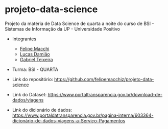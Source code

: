 # projeto-data-science
Projeto da matéria de Data Science de quarta a noite do curso de BSI - Sistemas de Informação da UP - Universidade Positivo

- Integrantes
  - [Felipe Macchi](https://github.com/felipemacchiz)
  - [Lucas Damião](https://github.com/lucasdamiao1)
  - [Gabriel Teixeira ](https://github.com/macedo19)
  
- Turma: BSI - QUARTA
- Link do repositório: https://github.com/felipemacchiz/projeto-data-science  
- Link do Dataset: https://www.portaltransparencia.gov.br/download-de-dados/viagens
- Link do dicionário de dados: https://www.portaldatransparencia.gov.br/pagina-interna/603364-dicionário-de-dados-viagens-a-Serviço-Pagamentos


